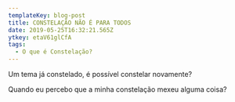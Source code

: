 ```yaml
---
templateKey: blog-post
title: CONSTELAÇÃO NÃO É PARA TODOS
date: 2019-05-25T16:32:21.565Z
ytkey: etaV61glCfA
tags:
  - O que é Constelação?
---
```

Um tema já constelado, é possível constelar novamente?

Quando eu percebo que a minha constelação mexeu alguma coisa?
